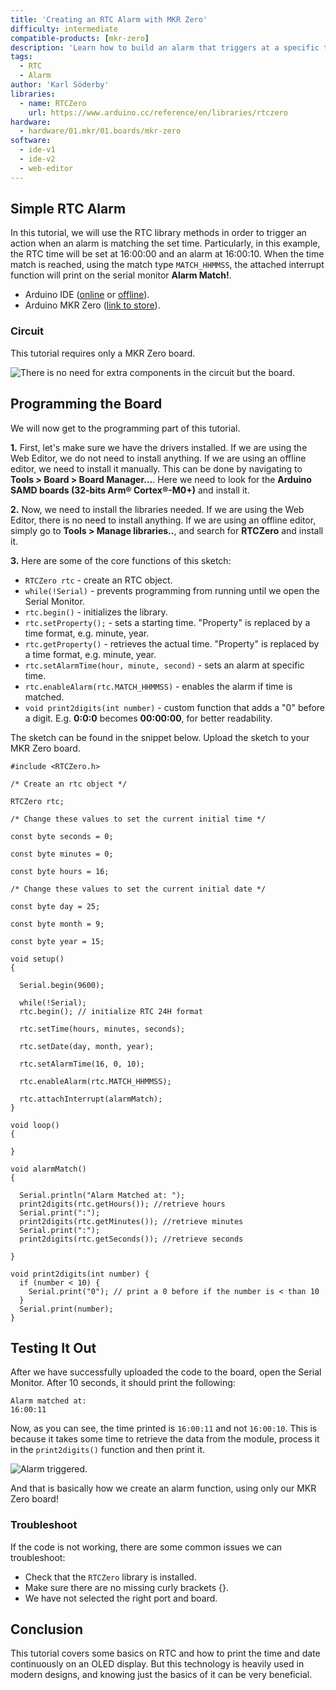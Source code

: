 ```yaml
---
title: 'Creating an RTC Alarm with MKR Zero'
difficulty: intermediate
compatible-products: [mkr-zero]
description: 'Learn how to build an alarm that triggers at a specific time.'
tags:
  - RTC
  - Alarm
author: 'Karl Söderby'
libraries: 
  - name: RTCZero
    url: https://www.arduino.cc/reference/en/libraries/rtczero
hardware:
  - hardware/01.mkr/01.boards/mkr-zero
software:
  - ide-v1
  - ide-v2
  - web-editor
---
```


## Simple RTC Alarm

In this tutorial, we will use the RTC library methods in order to trigger an action when an alarm is matching the set time. Particularly, in this example, the RTC time will be set at 16:00:00 and an alarm at 16:00:10. When the time match is reached, using the match type `MATCH_HHMMSS`, the attached interrupt function will print on the serial monitor **Alarm Match!**.

- Arduino IDE ([online](https://create.arduino.cc/) or [offline](https://www.arduino.cc/en/main/software)).
- Arduino MKR Zero ([link to store](https://store.arduino.cc/arduino-mkr-zero-i2s-bus-sd-for-sound-music-digital-audio-data)).

### Circuit

This tutorial requires only a MKR Zero board.

![There is no need for extra components in the circuit but the board.](assets/MKRZERO_T3_IMG_01.png)

## Programming the Board

We will now get to the programming part of this tutorial.

**1.** First, let's make sure we have the drivers installed. If we are using the Web Editor, we do not need to install anything. If we are using an offline editor, we need to install it manually. This can be done by navigating to **Tools > Board > Board Manager...**. Here we need to look for the **Arduino SAMD boards (32-bits Arm® Cortex®-M0+)** and install it. 

**2.** Now, we need to install the libraries needed. If we are using the Web Editor, there is no need to install anything. If we are using an offline editor, simply go to **Tools > Manage libraries..**, and search for **RTCZero** and install it.

**3.** Here are some of the core functions of this sketch:

- `RTCZero rtc` - create an RTC object.
- `while(!Serial)` - prevents programming from running until we open the Serial Monitor.
- `rtc.begin()` - initializes the library.
- `rtc.setProperty();` - sets a starting time. "Property" is replaced by a time format, e.g. minute, year.
- `rtc.getProperty()` - retrieves the actual time. "Property" is replaced by a time format, e.g. minute, year.
- `rtc.setAlarmTime(hour, minute, second)` - sets an alarm at specific time.
- `rtc.enableAlarm(rtc.MATCH_HHMMSS)` - enables the alarm if time is matched.
- `void print2digits(int number)` - custom function that adds a "0" before a digit. E.g. **0:0:0** becomes **00:00:00**, for better readability.

The sketch can be found in the snippet below. Upload the sketch to your MKR Zero board.

```arduino
#include <RTCZero.h>

/* Create an rtc object */

RTCZero rtc;

/* Change these values to set the current initial time */

const byte seconds = 0;

const byte minutes = 0;

const byte hours = 16;

/* Change these values to set the current initial date */

const byte day = 25;

const byte month = 9;

const byte year = 15;

void setup()
{

  Serial.begin(9600);

  while(!Serial);
  rtc.begin(); // initialize RTC 24H format

  rtc.setTime(hours, minutes, seconds);

  rtc.setDate(day, month, year);

  rtc.setAlarmTime(16, 0, 10);

  rtc.enableAlarm(rtc.MATCH_HHMMSS);

  rtc.attachInterrupt(alarmMatch);
}

void loop()
{

}

void alarmMatch()
{
  
  Serial.println("Alarm Matched at: ");
  print2digits(rtc.getHours()); //retrieve hours
  Serial.print(":");
  print2digits(rtc.getMinutes()); //retrieve minutes
  Serial.print(":");
  print2digits(rtc.getSeconds()); //retrieve seconds
  
}

void print2digits(int number) {
  if (number < 10) {
    Serial.print("0"); // print a 0 before if the number is < than 10
  }
  Serial.print(number);
}
```


## Testing It Out

After we have successfully uploaded the code to the board, open the Serial Monitor. After 10 seconds, it should print the following:

```
Alarm matched at:
16:00:11
```

Now, as you can see, the time printed is `16:00:11` and not `16:00:10`. This is because it takes some time to retrieve the data from the module, process it in the `print2digits()` function and then print it. 

![Alarm triggered.](assets/MKRZERO_T3_IMG_02.png)

And that is basically how we create an alarm function, using only our MKR Zero board!

### Troubleshoot

If the code is not working, there are some common issues we can troubleshoot:

- Check that the `RTCZero` library is installed.
- Make sure there are no missing curly brackets {}.
- We have not selected the right port and board.

## Conclusion

This tutorial covers some basics on RTC and how to print the time and date continuously on an OLED display. But this technology is heavily used in modern designs, and knowing just the basics of it can be very beneficial. 

